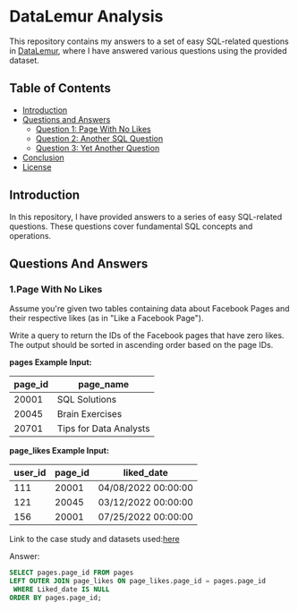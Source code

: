 # DataLemur Analysis

This repository contains my answers to a set of easy SQL-related questions in [DataLemur](https://datalemur.com/), where I have answered various questions using the provided dataset.

## Table of Contents

- [Introduction](#introduction)
- [Questions and Answers](#questions-and-answers)
  - [Question 1: Page With No Likes](#-1.Page-With-No-Likes)
  - [Question 2: Another SQL Question](#question-2-another-sql-question)
  - [Question 3: Yet Another Question](#question-3-yet-another-question)
- [Conclusion](#conclusion)
- [License](#license)

## Introduction

In this repository, I have provided answers to a series of easy SQL-related questions. These questions cover fundamental SQL concepts and operations.

## Questions And Answers

### 1.Page With No Likes

Assume you're given two tables containing data about Facebook Pages and their respective likes (as in "Like a Facebook Page").

Write a query to return the IDs of the Facebook pages that have zero likes. The output should be sorted in ascending order based on the page IDs.

**pages Example Input:**                          
  
  | page_id | page_name           |
  | ------- | ------------------- |
  | 20001   | SQL Solutions       |
  | 20045   | Brain Exercises     |
  | 20701   | Tips for Data Analysts |
  
  **page_likes Example Input:**
  
  | user_id | page_id | liked_date          |
  | ------- | ------- | ------------------- |
  | 111     | 20001   | 04/08/2022 00:00:00 |
  | 121     | 20045   | 03/12/2022 00:00:00 |
  | 156     | 20001   | 07/25/2022 00:00:00 |
  


Link to the case study and datasets used:[here](https://datalemur.com/questions/sql-page-with-no-likes)

Answer:
```sql
SELECT pages.page_id FROM pages 
LEFT OUTER JOIN page_likes ON page_likes.page_id = pages.page_id
 WHERE Liked_date IS NULL
ORDER BY pages.page_id;
```
